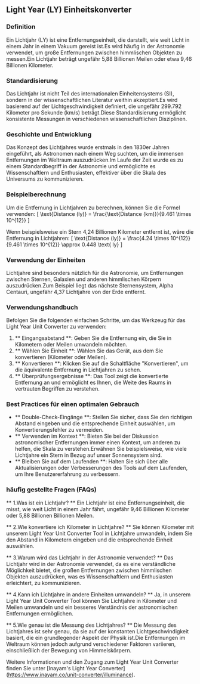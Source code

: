 ## Light Year (LY) Einheitskonverter

### Definition
Ein Lichtjahr (LY) ist eine Entfernungseinheit, die darstellt, wie weit Licht in einem Jahr in einem Vakuum gereist ist.Es wird häufig in der Astronomie verwendet, um große Entfernungen zwischen himmlischen Objekten zu messen.Ein Lichtjahr beträgt ungefähr 5,88 Billionen Meilen oder etwa 9,46 Billionen Kilometer.

### Standardisierung
Das Lichtjahr ist nicht Teil des internationalen Einheitensystems (SI), sondern in der wissenschaftlichen Literatur weithin akzeptiert.Es wird basierend auf der Lichtgeschwindigkeit definiert, die ungefähr 299.792 Kilometer pro Sekunde (km/s) beträgt.Diese Standardisierung ermöglicht konsistente Messungen in verschiedenen wissenschaftlichen Disziplinen.

### Geschichte und Entwicklung
Das Konzept des Lichtjahres wurde erstmals in den 1830er Jahren eingeführt, als Astronomen nach einem Weg suchten, um die immensen Entfernungen im Weltraum auszudrücken.Im Laufe der Zeit wurde es zu einem Standardbegriff in der Astronomie und ermöglichte es Wissenschaftlern und Enthusiasten, effektiver über die Skala des Universums zu kommunizieren.

### Beispielberechnung
Um die Entfernung in Lichtjahren zu berechnen, können Sie die Formel verwenden:
\[ \text{Distance (ly)} = \frac{\text{Distance (km)}}{9.461 \times 10^{12}} \]

Wenn beispielsweise ein Stern 4,24 Billionen Kilometer entfernt ist, wäre die Entfernung in Lichtjahren:
\[ \text{Distance (ly)} = \frac{4.24 \times 10^{12}}{9.461 \times 10^{12}} \approx 0.448 \text{ ly} \]

### Verwendung der Einheiten
Lichtjahre sind besonders nützlich für die Astronomie, um Entfernungen zwischen Sternen, Galaxien und anderen himmlischen Körpern auszudrücken.Zum Beispiel liegt das nächste Sternensystem, Alpha Centauri, ungefähr 4,37 Lichtjahre von der Erde entfernt.

### Verwendungshandbuch
Befolgen Sie die folgenden einfachen Schritte, um das Werkzeug für das Light Year Unit Converter zu verwenden:
1. ** Eingangsabstand **: Geben Sie die Entfernung ein, die Sie in Kilometern oder Meilen umwandeln möchten.
2. ** Wählen Sie Einheit **: Wählen Sie das Gerät, aus dem Sie konvertieren (Kilometer oder Meilen).
3. ** Konvertieren **: Klicken Sie auf die Schaltfläche "Konvertieren", um die äquivalente Entfernung in Lichtjahren zu sehen.
4. ** Überprüfungsergebnisse **: Das Tool zeigt die konvertierte Entfernung an und ermöglicht es Ihnen, die Weite des Raums in vertrauten Begriffen zu verstehen.

### Best Practices für einen optimalen Gebrauch
- ** Double-Check-Eingänge **: Stellen Sie sicher, dass Sie den richtigen Abstand eingeben und die entsprechende Einheit auswählen, um Konvertierungsfehler zu vermeiden.
- ** Verwenden im Kontext **: Bieten Sie bei der Diskussion astronomischer Entfernungen immer einen Kontext, um anderen zu helfen, die Skala zu verstehen.Erwähnen Sie beispielsweise, wie viele Lichtjahre ein Stern in Bezug auf unser Sonnensystem sind.
- ** Bleiben Sie auf dem Laufenden **: Halten Sie sich über alle Aktualisierungen oder Verbesserungen des Tools auf dem Laufenden, um Ihre Benutzererfahrung zu verbessern.

### häufig gestellte Fragen (FAQs)

** 1.Was ist ein Lichtjahr? **
Ein Lichtjahr ist eine Entfernungseinheit, die misst, wie weit Licht in einem Jahr fährt, ungefähr 9,46 Billionen Kilometer oder 5,88 Billionen Billionen Meilen.

** 2.Wie konvertiere ich Kilometer in Lichtjahre? **
Sie können Kilometer mit unserem Light Year Unit Converter Tool in Lichtjahre umwandeln, indem Sie den Abstand in Kilometern eingeben und die entsprechende Einheit auswählen.

** 3.Warum wird das Lichtjahr in der Astronomie verwendet? **
Das Lichtjahr wird in der Astronomie verwendet, da es eine verständliche Möglichkeit bietet, die großen Entfernungen zwischen himmlischen Objekten auszudrücken, was es Wissenschaftlern und Enthusiasten erleichtert, zu kommunizieren.

** 4.Kann ich Lichtjahre in andere Einheiten umwandeln? **
Ja, in unserem Light Year Unit Converter Tool können Sie Lichtjahre in Kilometer und Meilen umwandeln und ein besseres Verständnis der astronomischen Entfernungen ermöglichen.

** 5.Wie genau ist die Messung des Lichtjahres? **
Die Messung des Lichtjahres ist sehr genau, da sie auf der konstanten Lichtgeschwindigkeit basiert, die ein grundlegender Aspekt der Physik ist.Die Entfernungen im Weltraum können jedoch aufgrund verschiedener Faktoren variieren, einschließlich der Bewegung von Himmelskörpern.

Weitere Informationen und den Zugang zum Light Year Unit Converter finden Sie unter [Inayam's Light Year Converter] (https://www.inayam.co/unit-converter/illuminance).